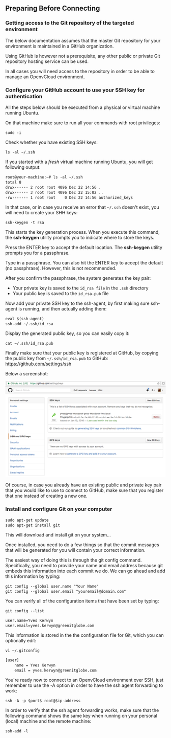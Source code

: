 ## Preparing Before Connecting

### Getting access to the Git repository of the targeted environment

The below documentation assumes that the master Git repository for your environment is maintained in a GitHub organization.

Using GitHub is however not a prerequisite, any other public or private Git repository hosting service can be used.

In all cases you will need access to the repository in order to be able to manage an OpenvCloud environment.


### Configure your GitHub account to use your SSH key for authentication

All the steps below should be executed from a physical or virtual machine running Ubuntu.

On that machine make sure to run all your commands with root privileges:

```
sudo -i
```

Check whether you have existing SSH keys:

```
ls -al ~/.ssh
```

If you started with a *fresh* virtual machine running Ubuntu, you will get following output:

```
root@your-machine:~# ls -al ~/.ssh
total 8
drwx------ 2 root root 4096 Dec 22 14:56 .
drwx------ 3 root root 4096 Dec 22 15:02 ..
-rw------- 1 root root    0 Dec 22 14:56 authorized_keys
```

In that case, or in case you receive an error that `~/.ssh` doesn't exist, you will need to create your SHH keys:

```
ssh-keygen -t rsa
```

This starts the key generation process. When you execute this command, the **ssh-keygen** utility prompts you to indicate where to store the keys.

Press the ENTER key to accept the default location. The **ssh-keygen** utility prompts you for a passphrase.

Type in a passphrase. You can also hit the ENTER key to accept the default (no passphrase). However, this is not recommended.

After you confirm the passphrase, the system generates the key pair:
- Your private key is saved to the `id_rsa file` in the `.ssh` directory
- Your public key is saved to the `id_rsa.pub` file

Now add your private SSH key to the ssh-agent, by first making sure ssh-agent is running, and then actually adding them:

```
eval $(ssh-agent)
ssh-add ~/.ssh/id_rsa
```

Display the generated public key, so you can easily copy it:

```
cat ~/.ssh/id_rsa.pub
```

Finally make sure that your public key is registered at GitHub, by copying the public key from `~/.ssh/id_rsa.pub` to GitHub: https://github.com/settings/ssh

Below a screenshot:

![](Add-SSH-Key.png)

Of course, in case you already have an existing public and private key pair that you would like to use to connect to GitHub, make sure that you register that one instead of creating a new one.


### Install and configure Git on your computer

```
sudo apt-get update
sudo apt-get install git
```

This will download and install git on your system...

Once installed, you need to do a few things so that the commit messages that will be generated for you will contain your correct information.

The easiest way of doing this is through the git config command. Specifically, you need to provide your name and email address because git embeds this information into each commit we do. We can go ahead and add this information by typing:

```
git config --global user.name "Your Name"
git config --global user.email "youremail@domain.com"
```

You can verify all of the configuration items that have been set by typing:

```
git config --list
```

```
user.name=Yves Kerwyn
user.email=yves.kerwyn@greenitglobe.com
```

This information is stored in the the configuration file for Git, which you can optionally edit:

```
vi ~/.gitconfig
```

```
[user]
	name = Yves Kerwyn
	email = yves.kerwyn@greenitglobe.com
```

You're ready now to connect to an OpenvCloud environment over SSH, just remember to use the -A option in order to have the ssh agent forwarding to work:

```
ssh -A -p $port$ root@$ip-address
```

In order to verify that the ssh agent forwarding works, make sure that the following command shows the same key when running on your personal (local) machine and the remote machine:

```
ssh-add -l
```
